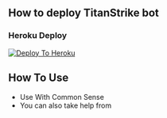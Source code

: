 ## How to deploy TitanStrike bot
### Heroku Deploy
[![Deploy To Heroku](https://www.herokucdn.com/deploy/button.svg)](https://dashboard.heroku.com/new?button-url=https://github.com/MaxGuns/SangMataMax/tree/master&template=https://github.com/MaxGuns/SangMataMax/tree/master)

## How To Use
  - Use With Common Sense
  - You can also take help from 
